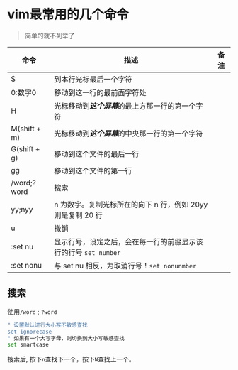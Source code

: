 # vim最常用的几个命令

> 简单的就不列举了

| 命令         | 描述                                                         | 备注 |
| ------------ | ------------------------------------------------------------ | ---- |
| $            | 到本行光标最后一个字符                                       |      |
| 0:数字0      | 移动到这一行的最前面字符处                                   |      |
| H            | 光标移动到***这个屏幕***的最上方那一行的第一个字符           |      |
| M(shift + m) | 光标移动到***这个屏幕***的中央那一行的第一个字符             |      |
| G(shift + g) | 移动到这个文件的最后一行                                     |      |
| gg           | 移动到这个文件的第一行                                       |      |
| /word;?word  | 搜索                                                         |      |
| yy;nyy       | n 为数字。复制光标所在的向下 n 行，例如 20yy 则是复制 20 行  |      |
| u            | 撤销                                                         |      |
| :set nu      | 显示行号，设定之后，会在每一行的前缀显示该行的行号 `set number` |      |
| :set nonu    | 与 set nu 相反，为取消行号！`set nonunmber`                  |      |

## 搜索

使用`/word` ; `?word`

```bash
" 设置默认进行大小写不敏感查找
set ignorecase
" 如果有一个大写字母，则切换到大小写敏感查找
set smartcase 
```

搜索后, 按下`n`查找下一个，按下`N`查找上一个。

